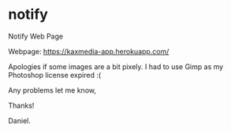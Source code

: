 # notify
Notify Web Page

Webpage: https://kaxmedia-app.herokuapp.com/

Apologies if some images are a bit pixely. I had to use Gimp as my Photoshop license expired :(

Any problems let me know,

Thanks!

Daniel.
